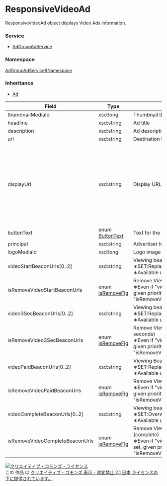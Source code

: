 

# ResponsiveVideoAd

ResponsiveVideoAd object displays Video Ads information.

### Service

+ [AdGroupAdService](../../services/AdGroupAdService.md)

### Namespace

[AdGroupAdService#Namespace](../../services/AdGroupAdService.md#namespace)

### Inheritance

+ [Ad](./Ad.md)

| Field | Type | Description | response | add | set | remove |
| ----- | ---- | ----------- | -------- | --------- | --------- | --------- |
| thumbnailMediaId | xsd:long | Thumbnail ID | yes | Requirement | Optional | Ignore | |
| headline | xsd:string | Ad title | yes | Requirement | Optional | Ignore | |
| description | xsd:string | Ad description | yes | Requirement | Optional | Ignore | |
| url | xsd:string | Destination URL | yes | Requirement | Optional | Ignore | |
| displayUrl | xsd:string | Display URL | yes | Optional<br><br>  ∗Default value<br>  -Standard campaign:<br>  required<br>  -Mobile app campaign (iOS) :<br>  "itunes.apple.com"<br>  -Mobile app campaign (Android) :<br>  "play.google.com"<br> | Optional<br/>Updatable<br><br>  ∗Input allowed<br>  -Mobile app campaign (iOS) :<br>  "itunes.apple.com"<br>  -Mobile app campaign (Android) :<br>  "play.google.com"<br> | Ignore | |
| buttonText | enum [ButtonText](./ButtonText.md) | Text for the button displayed on the ad | yes | Optional | Optional | Ignore | |
| principal | xsd:string | Advertiser Indication of the ad | yes | Requirement | Optional | Ignore | |
| logoMediaId | xsd:long | Logo image ID | yes | Optional | Optional | Ignore | |
| videoStartBeaconUrls[0..2] | xsd:string | Viewing beacon URL (start)<br/>∗SET:Replace all urls.<br/>∗Available url only for &#34;https&#34;. | yes | Optional | Optional<br/>Updatable | Ignore | |
| isRemoveVideoStartBeaconUrls | enum [isRemoveFlg](./isRemoveFlg.md) | Remove Viewing beacon URL (start)<br/>∗Even if &#34;videoStartBeaconUrl&#34; is set, given priority to setting of &#34;isRemoveVideoStartBeaconUrls&#34;. | yes | Ignore | Optional<br/>Updatable | Ignore | |
| video3SecBeaconUrls[0..2] | xsd:string | Viewing beacon URL (3 seconds)<br/>∗SET:Replace all urls.<br/>∗Available url only for &#34;https&#34;. | yes | Optional | Optional<br/>Updatable | Ignore | |
| isRemoveVideo3SecBeaconUrls | enum [isRemoveFlg](./isRemoveFlg.md) | Remove Viewing beacon URL (3 seconds)<br/>∗Even if &#34;video3SecBeaconUrl&#34; is set, given priority to setting of &#34;isRemoveVideo3SecBeaconUrls&#34;. | yes | Ignore | Optional<br/>Updatable | Ignore | |
| videoPaidBeaconUrls[0..2] | xsd:string | Viewing Beacon URL (paid)<br/>∗SET:Replace all urls.<br/>∗Available url only for &#34;https&#34;. | yes | Optional | Optional<br/>Updatable | Ignore | |
| isRemoveVideoPaidBeaconUrls | enum [isRemoveFlg](./isRemoveFlg.md) | Remove Viewing Beacon URL (paid)<br/>∗Even if &#34;videoPaidBeaconUrl&#34; is set, given priority to setting of &#34;isRemoveVideoPaidBeaconUrls&#34;. | yes | Ignore | Optional<br/>Updatable | Ignore | |
| videoCompleteBeaconUrls[0..2] | xsd:string | Viewing beacon URL (complete)<br/>∗SET:Overwrite all urls.<br/>∗Available url only for &#34;https&#34;. | yes | Optional | Optional<br/>Updatable | Ignore | |
| isRemoveVideoCompleteBeaconUrls | enum [isRemoveFlg](./isRemoveFlg.md) | Remove Viewing beacon URL (complete)<br/>∗Even if &#34;videoCompleteBeaconUrl&#34; is set, given priority to setting of &#34;isRemoveVideoCompleteBeaconUrls&#34;. | yes | Ignore | Optional<br/>Updatable | Ignore | |

<a rel="license" href="http://creativecommons.org/licenses/by-nd/2.1/jp/"><img alt="クリエイティブ・コモンズ・ライセンス" style="border-width:0" src="https://i.creativecommons.org/l/by-nd/2.1/jp/88x31.png" /></a><br />この 作品 は <a rel="license" href="http://creativecommons.org/licenses/by-nd/2.1/jp/">クリエイティブ・コモンズ 表示 - 改変禁止 2.1 日本 ライセンスの下に提供されています。</a>
